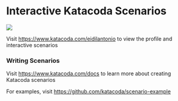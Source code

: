 # Interactive Katacoda Scenarios

[![](http://shields.katacoda.com/katacoda/eidilantonio/count.svg)](https://www.katacoda.com/eidilantonio "Get your profile on Katacoda.com")

Visit https://www.katacoda.com/eidilantonio to view the profile and interactive scenarios

### Writing Scenarios
Visit https://www.katacoda.com/docs to learn more about creating Katacoda scenarios

For examples, visit https://github.com/katacoda/scenario-example
